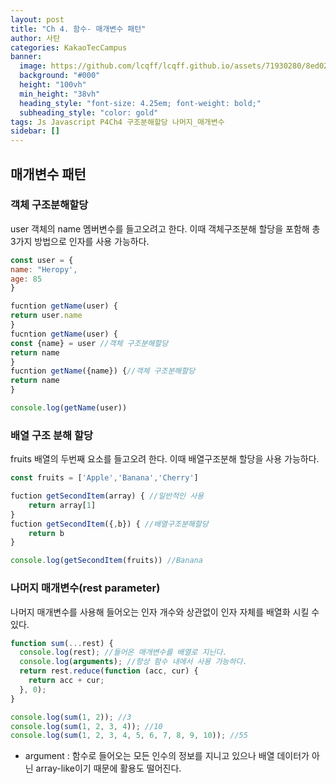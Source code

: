 ```yaml
---
layout: post
title: "Ch 4. 함수- 매개변수 패턴"
author: 사탄
categories: KakaoTecCampus
banner:
  image: https://github.com/lcqff/lcqff.github.io/assets/71930280/8ed02c97-1cb7-4b1e-8e33-02d10416323f
  background: "#000"
  height: "100vh"
  min_height: "38vh"
  heading_style: "font-size: 4.25em; font-weight: bold;"
  subheading_style: "color: gold"
tags: Js Javascript P4Ch4 구조분해할당 나머지_매개변수
sidebar: []
---
```


<style>
  .imageRow {
    display:flex;
  }
  .captionedImg {
    display: grid;
    align-content: flex-end;
    margin: 0 20px;
    text-align:center;
    font-size: 12px;
    color:gray;
  }
</style>

## 매개변수 패턴

### 객체 구조분해할당

user 객체의 name 멤버변수를 들고오려고 한다.
이때 객체구조분해 할당을 포함해 총 3가지 방법으로 인자를 사용 가능하다.

```jsx
const user = {
name: "Heropy',
age: 85
}

fucntion getName(user) {
return user.name
}
fucntion getName(user) {
const {name} = user //객체 구조분해할당
return name
}
fucntion getName({name}) {//객체 구조분해할당
return name
}

console.log(getName(user))
```

### 배열 구조 분해 할당

fruits 배열의 두번째 요소를 들고오려 한다.
이때 배열구조분해 할당을 사용 가능하다.

```jsx
const fruits = ['Apple','Banana','Cherry']

fuction getSecondItem(array) { //일반적인 사용
	return array[1]
}
fuction getSecondItem({,b}) { //배열구조분해할당
	return b
}

console.log(getSecondItem(fruits)) //Banana

```

### 나머지 매개변수(rest parameter)

나머지 매개변수를 사용해 들어오는 인자 개수와 상관없이 인자 자체를 배열화 시킬 수 있다.

```jsx
function sum(...rest) {
  console.log(rest); //들어온 매개변수를 배열로 지닌다.
  console.log(arguments); //항상 함수 내에서 사용 가능하다.
  return rest.reduce(function (acc, cur) {
    return acc + cur;
  }, 0);
}

console.log(sum(1, 2)); //3
console.log(sum(1, 2, 3, 4)); //10
console.log(sum(1, 2, 3, 4, 5, 6, 7, 8, 9, 10)); //55
```

- argument : 함수로 들어오는 모든 인수의 정보를 지니고 있으나 배열 데이터가 아닌 array-like이기 때문에 활용도 떨어진다.
